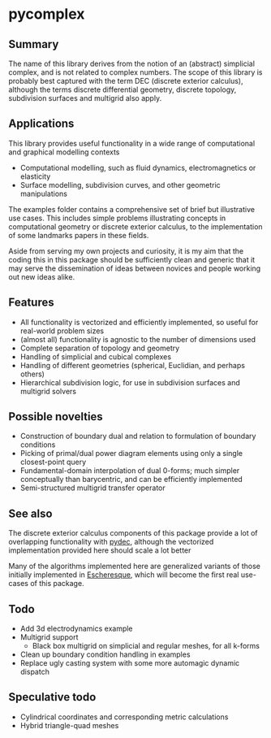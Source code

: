 pycomplex
=========

Summary
-------
The name of this library derives from the notion of an (abstract) simplicial complex, and is not related to complex numbers.
The scope of this library is probably best captured with the term DEC (discrete exterior calculus),
although the terms discrete differential geometry, discrete topology, subdivision surfaces and multigrid also apply.

Applications
------------
This library provides useful functionality in a wide range of computational and graphical modelling contexts
- Computational modelling, such as fluid dynamics, electromagnetics or elasticity
- Surface modelling, subdivision curves, and other geometric manipulations

The examples folder contains a comprehensive set of brief but illustrative use cases.
This includes simple problems illustrating concepts in computational geometry or discrete exterior calculus,
to the implementation of some landmarks papers in these fields.

Aside from serving my own projects and curiosity, it is my aim that the coding this in this package should be sufficiently clean and generic
that it may serve the dissemination of ideas between novices and people working out new ideas alike.

Features
--------
- All functionality is vectorized and efficiently implemented, so useful for real-world problem sizes
- (almost all) functionality is agnostic to the number of dimensions used
- Complete separation of topology and geometry
- Handling of simplicial and cubical complexes
- Handling of different geometries (spherical, Euclidian, and perhaps others)
- Hierarchical subdivision logic, for use in subdivision surfaces and multigrid solvers

Possible novelties
------------------
- Construction of boundary dual and relation to formulation of boundary conditions
- Picking of primal/dual power diagram elements using only a single closest-point query
- Fundamental-domain interpolation of dual 0-forms; much simpler conceptually than barycentric, and can be efficiently implemented
- Semi-structured multigrid transfer operator

See also
--------
The discrete exterior calculus components of this package provide a lot of overlapping functionality with <a href="https://github.com/hirani/pydec">pydec</a>,
although the vectorized implementation provided here should scale a lot better

Many of the algorithms implemented here are generalized variants of those initially implemented in <a href="https://github.com/EelcoHoogendoorn/Escheresque">Escheresque</a>,
which will become the first real use-cases of this package.

Todo
----
- Add 3d electrodynamics example
- Multigrid support
    - Black box multigrid on simplicial and regular meshes, for all k-forms
- Clean up boundary condition handling in examples
- Replace ugly casting system with some more automagic dynamic dispatch

Speculative todo
----------------
- Cylindrical coordinates and corresponding metric calculations
- Hybrid triangle-quad meshes
